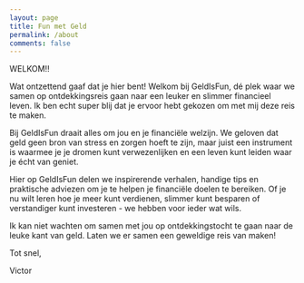 ```yaml
---
layout: page
title: Fun met Geld
permalink: /about
comments: false
---
```


WELKOM!!

Wat ontzettend gaaf dat je hier bent! Welkom bij GeldIsFun, dé plek waar we samen op ontdekkingsreis gaan naar een leuker en slimmer financieel leven. Ik ben echt super blij dat je ervoor hebt gekozen om met mij deze reis te maken.

Bij GeldIsFun draait alles om jou en je financiële welzijn. We geloven dat geld geen bron van stress en zorgen hoeft te zijn, maar juist een instrument is waarmee je je dromen kunt verwezenlijken en een leven kunt leiden waar je écht van geniet.

Hier op GeldIsFun delen we inspirerende verhalen, handige tips en praktische adviezen om je te helpen je financiële doelen te bereiken. Of je nu wilt leren hoe je meer kunt verdienen, slimmer kunt besparen of verstandiger kunt investeren - we hebben voor ieder wat wils.

Ik kan niet wachten om samen met jou op ontdekkingstocht te gaan naar de leuke kant van geld. Laten we er samen een geweldige reis van maken!

Tot snel,

Victor
